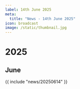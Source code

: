 ```yaml
---
label: 14th June 2025
meta:
  title: "News - 14th June 2025"
icon: broadcast
image: /static/thumbnail.jpg
---
```


# 2025
## June

{{ include "news/20250614" }}